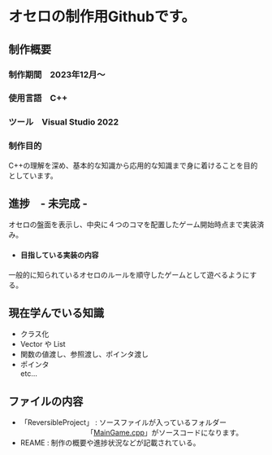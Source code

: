 # オセロの制作用Githubです。

## 制作概要

### 制作期間　2023年12月～

### 使用言語　C++

### ツール　Visual Studio 2022

### 制作目的　
C++の理解を深め、基本的な知識から応用的な知識まで身に着けることを目的としています。  

## 進捗　- 未完成 -
オセロの盤面を表示し、中央に４つのコマを配置したゲーム開始時点まで実装済み。

- ####  目指している実装の内容
一般的に知られているオセロのルールを順守したゲームとして遊べるようにする。

## 現在学んでいる知識
- クラス化
- Vector や List
- 関数の値渡し、参照渡し、ポインタ渡し
- ポインタ  
etc...

## ファイルの内容
- 「ReversibleProject」 : ソースファイルが入っているフォルダー  
　　　　　　　　　 「[MainGame.cpp](ReversibleProject/ReversibleProject/MainGame.cpp)」がソースコードになります。  
- REAME : 制作の概要や進捗状況などが記載されている。